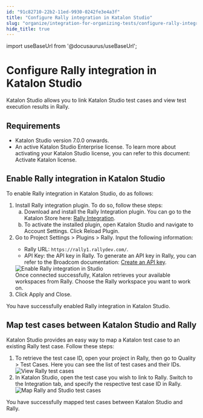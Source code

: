 ```yaml
---
id: "91c82710-22b2-11ed-9930-0242fe3e4a3f"
title: "Configure Rally integration in Katalon Studio"
slug: "organize/integration-for-organizing-tests/configure-rally-integration-in-katalon-studio"
hide_title: true
---
```

import useBaseUrl from '@docusaurus/useBaseUrl';


# <a id="id" class="anchor_top_offset"/><a id="ariaid-title1" class="anchor_top_offset"/>Configure Rally integration in <span xmlns="http://www.w3.org/1999/xhtml" className="ph">Katalon Studio</span> 

<p xmlns="http://www.w3.org/1999/xhtml" className="p"><span className="ph">Katalon Studio</span> allows you to link <span className="ph">Katalon Studio</span> test cases and view test execution results in Rally.</p> 

## Requirements

<div xmlns="http://www.w3.org/1999/xhtml" className="p"><ul className="ul"><li className="li"><span className="ph">Katalon Studio</span> version 7.0.0 onwards.</li><li className="li">An active <span className="ph">Katalon Studio Enterprise</span> license. To learn more about activating your <span className="ph">Katalon Studio</span> license, you can refer to this document: Activate Katalon license.</li></ul></div>

## <a id="task-4114" class="anchor_top_offset"/>Enable Rally integration in  <span xmlns="http://www.w3.org/1999/xhtml" className="ph">Katalon Studio</span> 

<section xmlns="http://www.w3.org/1999/xhtml" className="section context">To enable Rally integration in <span className="ph">Katalon Studio</span>, do as follows:</section> 
<ol xmlns="http://www.w3.org/1999/xhtml" className="ol steps"><li className="li step stepexpand"><span className="ph cmd">Install Rally integration plugin. To do so, follow these steps:</span><ol type="a" className="ol substeps"><li className="li substep"><span className="ph cmd">Download and install the <span className="ph uicontrol">Rally Integration</span>  plugin. You can go to the Katalon Store here: <a className="xref j-external-link" href="https://store.katalon.com/product/125/Rally-Integration" target="_blank">Rally Integration</a>.</span></li><li className="li substep"><span className="ph cmd">To activate the installed plugin, open Katalon Studio and navigate to Account Settings. Click <span className="ph uicontrol">Reload Plugin</span>.</span></li></ol></li><li className="li step stepexpand"><span className="ph cmd">Go to <span className="ph uicontrol">Project Settings</span> &gt; <span className="ph uicontrol">Plugins</span> &gt; <span className="ph uicontrol">Rally</span>. Input the following information:</span><div className="itemgroup info"><ul className="ul"><li className="li"><span className="ph uicontrol">Rally URL</span>: <code className="ph codeph">https://rally1.rallydev.com/</code>.</li><li className="li"><span className="ph uicontrol">API Key</span>: the API key in Rally. To generate an API key in Rally, you can refer to the Broadcom documentation: <a className="xref j-external-link" href="https://knowledge.broadcom.com/external/article/10814/rally-how-to-create-an-api-key.html" target="_blank">Create an API key</a>.</li></ul></div><div className="itemgroup stepxmp"><img className="image" src={useBaseUrl("/91cc6cd0-22b2-11ed-9930-0242fe3e4a3f.png")} alt="Enable Rally integration in Studio" /></div><div className="itemgroup stepresult">Once connected successfully, Katalon retrieves your available workspaces from Rally. Choose the Rally workspace you want to work on.</div></li><li className="li step stepexpand"><span className="ph cmd">Click <span className="ph uicontrol">Apply and Close</span>.</span></li></ol> 
<section xmlns="http://www.w3.org/1999/xhtml" className="section result">You have successfully enabled Rally integration in <span className="ph">Katalon Studio</span>.</section> 

## <a id="task-9908" class="anchor_top_offset"/>Map test cases between <span xmlns="http://www.w3.org/1999/xhtml" className="ph">Katalon Studio</span>  and Rally

<section xmlns="http://www.w3.org/1999/xhtml" className="section context"><span className="ph">Katalon Studio</span> provides an easy way to map a Katalon test case to an existing Rally test case. Follow these steps:</section> 
<ol xmlns="http://www.w3.org/1999/xhtml" className="ol steps"><li className="li step stepexpand"><span className="ph cmd">To retrieve the test case ID, open your project in Rally, then go to <span className="ph uicontrol">Quality</span> &gt; <span className="ph uicontrol">Test Cases</span>. Here you can see the list of test cases and their IDs.</span><div className="itemgroup stepxmp"><img className="image" src={useBaseUrl("/91ca22e0-22b2-11ed-9930-0242fe3e4a3f.png")} alt="View Rally test cases" /></div></li><li className="li step stepexpand"><span className="ph cmd">In <span className="ph">Katalon Studio</span>, open the test case you wish to link to Rally. Switch to the  <span className="ph uicontrol">Integration</span> tab, and specify the respective test case ID in Rally. </span><div className="itemgroup stepxmp"><img className="image" src={useBaseUrl("/91c95f90-22b2-11ed-9930-0242fe3e4a3f.png")} alt="Map Rally and Studio test cases" /></div></li></ol> 
<section xmlns="http://www.w3.org/1999/xhtml" className="section result">You have successfully mapped test cases between <span className="ph">Katalon Studio</span> and Rally.</section> 
